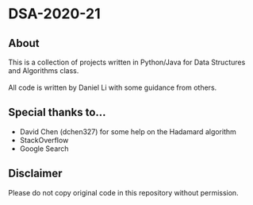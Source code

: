 # DSA-2020-21
## About
This is a collection of projects written in Python/Java for Data Structures and Algorithms class.\
\
All code is written by Daniel Li with some guidance from others.
## Special thanks to...
* David Chen (dchen327) for some help on the Hadamard algorithm
* StackOverflow
* Google Search
## Disclaimer
Please do not copy original code in this repository without permission.
